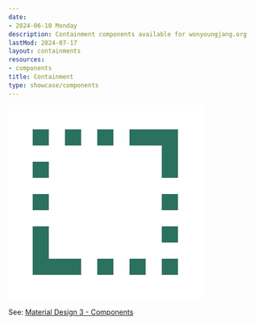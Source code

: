 ```yaml
---
date:
- 2024-06-10 Monday
description: Containment components available for wonyoungjang.org
lastMod: 2024-07-17
layout: containments
resources:
- components
title: Containment
type: showcase/components
---
```

![containment.webp](/assets/containment_1721246195262_0.webp)

See: [Material Design 3 - Components](https://m3.material.io/components)
